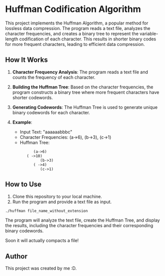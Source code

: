 # Huffman Codification Algorithm

This project implements the Huffman Algorithm, a popular method for lossless data compression. The program reads a text file, analyzes the character frequencies, and creates a binary tree to represent the variable-length codification of each character. This results in shorter binary codes for more frequent characters, leading to efficient data compression.

## How It Works

1. **Character Frequency Analysis**: The program reads a text file and counts the frequency of each character.

2. **Building the Huffman Tree**: Based on the character frequencies, the program constructs a binary tree where more frequent characters have shorter codewords.

3. **Generating Codewords**: The Huffman Tree is used to generate unique binary codewords for each character.

4. **Example**:
   - Input Text: "aaaaaabbbc"
   - Character Frequencies: (a->6), (b->3), (c->1)
   - Huffman Tree:
     ```
           (a->6)
        ( ->10)
              (b->3)
           ( ->4)
              (c->1)
     ```

## How to Use

1. Clone this repository to your local machine.
2. Run the program and provide a text file as input.

```bash
./huffman file_name_without_extension
```

The program will analyze the text file, create the Huffman Tree, and display the results, including the character frequencies and their corresponding binary codewords.

Soon it will actually compacts a file!

## Author

This project was created by me :D.
